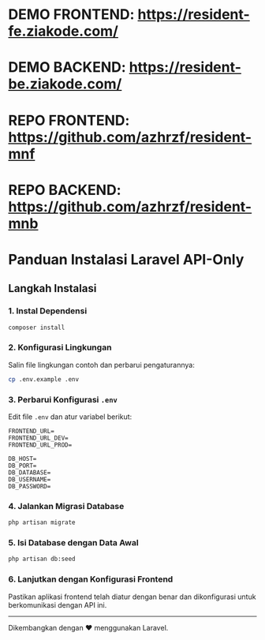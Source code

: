 # DEMO FRONTEND: https://resident-fe.ziakode.com/ 
# DEMO BACKEND: https://resident-be.ziakode.com/
# REPO FRONTEND: https://github.com/azhrzf/resident-mnf
# REPO BACKEND: https://github.com/azhrzf/resident-mnb

# Panduan Instalasi Laravel API-Only

## Langkah Instalasi

### 1. Instal Dependensi

```bash
composer install
```

### 2. Konfigurasi Lingkungan

Salin file lingkungan contoh dan perbarui pengaturannya:

```bash
cp .env.example .env
```

### 3. Perbarui Konfigurasi `.env`

Edit file `.env` dan atur variabel berikut:

```env
FRONTEND_URL=
FRONTEND_URL_DEV=
FRONTEND_URL_PROD=

DB_HOST=
DB_PORT=
DB_DATABASE=
DB_USERNAME=
DB_PASSWORD=
```

### 4. Jalankan Migrasi Database

```bash
php artisan migrate
```

### 5. Isi Database dengan Data Awal

```bash
php artisan db:seed
```

### 6. Lanjutkan dengan Konfigurasi Frontend

Pastikan aplikasi frontend telah diatur dengan benar dan dikonfigurasi untuk berkomunikasi dengan API ini.

---

Dikembangkan dengan ❤️ menggunakan Laravel.
